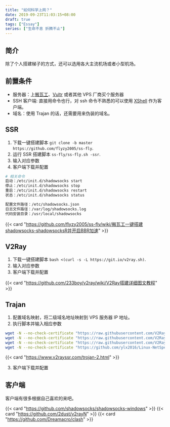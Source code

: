 ```yaml
---
title: "如何科学上网？"
date: 2019-09-23T11:03:15+08:00
draft: true
tags: ["Essay"]
series: ["生命不息 折腾不止"]
---
```


## 简介

除了个人搭建梯子的方式，还可以选用各大主流机场或者小型机场。

## 前置条件

- 服务器：上[搬瓦工](https://bwh8.net)、[Vultr](https://my.vultr.com/) 或者其他 VPS 厂商买个服务器
- SSH 客户端: 直接用命令也行，对 ssh 命令不熟悉的可以使用 [XShell](https://www.netsarang.com/en/xshell/) 作为客户端。
- 域名：使用 Trajan 的话，还需要用来伪装的域名。

## SSR

1. 下载一键搭建脚本 `git clone -b master https://github.com/flyzy2005/ss-fly`.
2. 运行 SSR 搭建脚本 `ss-fly/ss-fly.sh -ssr`.
3. 输入对应参数
4. 客户端下载并配置

```bash
# 相关命令
启动：/etc/init.d/shadowsocks start
停止：/etc/init.d/shadowsocks stop
重启：/etc/init.d/shadowsocks restart
状态：/etc/init.d/shadowsocks status

配置文件路径：/etc/shadowsocks.json
日志文件路径：/var/log/shadowsocks.log
代码安装目录：/usr/local/shadowsocks
```

{{< card "https://github.com/flyzy2005/ss-fly/wiki/搬瓦工一键搭建shadowsocks-shadowsocksR并开启BBR加速" >}}

## V2Ray

1. 下载一键搭建脚本 `bash <(curl -s -L https://git.io/v2ray.sh)`.
2. 输入对应参数
3. 客户端下载并配置

{{< card "https://github.com/233boy/v2ray/wiki/V2Ray搭建详细图文教程" >}}

## Trajan

1. 配置域名映射，将二级域名地址映射到 VPS 服务器 IP 地址。
2. 执行脚本并输入相应参数

```bash
wget -N --no-check-certificate "https://raw.githubusercontent.com/V2RaySSR/Trojansh/master/trojan1.sh" && chmod +x trojan1.sh && ./trojan1.sh
wget -N --no-check-certificate "https://raw.githubusercontent.com/V2RaySSR/Trojansh/master/trojan2.sh" && chmod +x trojan2.sh && ./trojan2.sh
wget -N --no-check-certificate "https://raw.githubusercontent.com/V2RaySSR/Trojansh/master/trojan3.sh" && chmod +x trojan3.sh && ./trojan3.sh
wget -N --no-check-certificate "https://github.com/ylx2016/Linux-NetSpeed/releases/download/sh/tcp.sh" && chmod +x tcp.sh && ./tcp.sh
```

{{< card "https://www.v2rayssr.com/trojan-2.html" >}}

3. 客户端下载并配置

## 客户端

客户端有很多根据自己喜欢的来吧。

{{< card "https://github.com/shadowsocks/shadowsocks-windows" >}}
{{< card "https://github.com/2dust/v2rayN" >}}
{{< card "https://github.com/Dreamacro/clash" >}}
